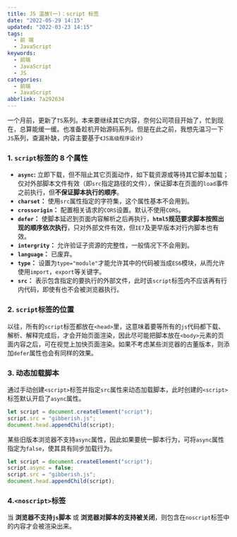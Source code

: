 ```yaml
---
title: JS 温故(一)：script 标签
date: "2022-05-29 14:15"
updated: "2022-03-23 14:15"
tags:
  - 前 端
  - JavaScript
keywords:
  - 前端
  - JavaScript
  - JS
categories:
  - 前端
  - JavaScript
abbrlink: 7a292634
---
```


一个月前，更新了`TS`系列。本来要继续其它内容，奈何公司项目开始了，忙到现在，总算能缓一缓。也准备趁机开始源码系列。但是在此之前，我想先温习一下`JS`系列，查漏补缺，内容主要基于`《JS高级程序设计》`

### 1. `script`标签的 8 个属性

- **`async`:** 立即下载，但不阻止其它页面动作，如下载资源或等待其它脚本加载；仅对外部脚本文件有效（即`src`指定路径的文件），保证脚本在页面的`load`事件之前执行，但**不保证脚本执行的顺序**。
- **`charset`：** 使用`src`属性指定的字符集，这个属性基本不会用到。
- **`crossorigin`：** 配置相关请求的`CORS`设置。默认不使用`CORS`。
- **`defer`：** 使脚本延迟到页面内容解析之后再执行，**`html5`规范要求脚本按照出现的顺序依次执行**，只对外部文件有效，但`IE7`及更早版本对行内脚本也有效。
- **`intergrity`：** 允许验证子资源的完整性，一般情况下不会用到。
- **`language`：** 已废弃。
- **`type`：** 设置为`type="module"`才能允许其中的代码被当成`ES6`模块，从而允许使用`import`，`export`等关键字。
- **`src`：** 表示包含指定的要执行的外部文件，此时该`script`标签内不应该再有行内代码，即使有也不会被浏览器执行。

### 2. `script`标签的位置

以往，所有的`script`标签都放在`<head>`里，这意味着要等所有的`js`代码都下载、解析、解释完成后，才会开始页面渲染，因此尽可能把脚本放在`<body>`元素的页面内容之后，可在视觉上加快页面渲染。如果不考虑某些浏览器的古董版本，则添加`defer`属性也会有同样的效果。

### 3. 动态加载脚本

通过手动创建`<script>`标签并指定`src`属性来动态加载脚本，此时创建的`<script>`标签默认开启了`async`属性。

```javascript
let script = document.createElement("script");
script.src = "gibberish.js";
document.head.appendChild(script);
```

某些旧版本浏览器不支持`async`属性，因此如果要统一脚本行为，可将`async`属性指定为`false`，使其具有同步加载行为。

```javascript
let script = document.createElement("script");
script.async = false;
script.src = "gibberish.js";
document.head.appendChild(script);
```

### 4.`<noscript>`标签

当 **浏览器不支持`js`脚本** 或 **浏览器对脚本的支持被关闭**，则包含在`noscript`标签中的内容才会被渲染出来。
